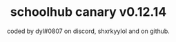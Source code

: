 <div align="center">

<h1>
schoolhub canary v0.12.14
</h1>

<body>
coded by dyl#0807 on discord, shxrkyylol and on github.
</body>

</div>
